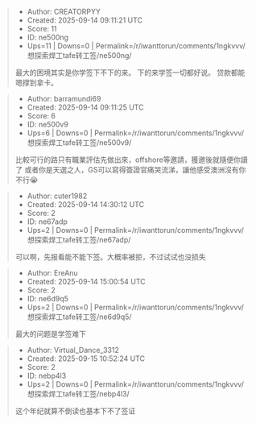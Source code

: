 > - Author: CREATORPYY
> - Created: 2025-09-14 09:11:21 UTC
> - Score: 11
> - ID: ne500ng
> - Ups=11 | Downs=0 | Permalink=/r/iwanttorun/comments/1ngkvvv/想探索焊工tafe转工签/ne500ng/
>
> 最大的困境其实是你学签下不下的来。 下的来学签一切都好说。  贷款都能嗯撑到拿卡。

> - Author: barramundi69
> - Created: 2025-09-14 09:11:25 UTC
> - Score: 6
> - ID: ne500v9
> - Ups=6 | Downs=0 | Permalink=/r/iwanttorun/comments/1ngkvvv/想探索焊工tafe转工签/ne500v9/
>
> 比較可行的路只有職業評估先做出來，offshore等邀請，獲邀後就隨便你讀了
> 或者你是天選之人，GS可以寫得簽證官痛哭流涕，讓他感受澳洲沒有你不行😭

> - Author: cuter1982
> - Created: 2025-09-14 14:30:12 UTC
> - Score: 2
> - ID: ne67adp
> - Ups=2 | Downs=0 | Permalink=/r/iwanttorun/comments/1ngkvvv/想探索焊工tafe转工签/ne67adp/
>
> 可以啊，先报看能不能下签。大概率被拒，不过试试也没损失

> - Author: EreAnu
> - Created: 2025-09-14 15:00:54 UTC
> - Score: 2
> - ID: ne6d9q5
> - Ups=2 | Downs=0 | Permalink=/r/iwanttorun/comments/1ngkvvv/想探索焊工tafe转工签/ne6d9q5/
>
> 最大的问题是学签难下

> - Author: Virtual_Dance_3312
> - Created: 2025-09-15 10:52:24 UTC
> - Score: 2
> - ID: nebp4l3
> - Ups=2 | Downs=0 | Permalink=/r/iwanttorun/comments/1ngkvvv/想探索焊工tafe转工签/nebp4l3/
>
> 这个年纪就算不倒读也基本下不了签证
